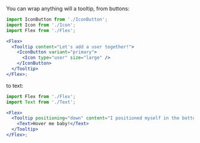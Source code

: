 You can wrap anything will a tooltip, from buttons:

```jsx harmony
import IconButton from './IconButton';
import Icon from './Icon';
import Flex from './Flex';

<Flex>
  <Tooltip content="Let's add a user together!">
    <IconButton variant="primary">
      <Icon type="user" size="large" />
    </IconButton>
  </Tooltip>
</Flex>;
```

to text:

```jsx harmony
import Flex from './Flex';
import Text from './Text';

<Flex>
  <Tooltip positioning="down" content="I positioned myself in the bottom!">
    <Text>Hover me baby!</Text>
  </Tooltip>
</Flex>;
```

